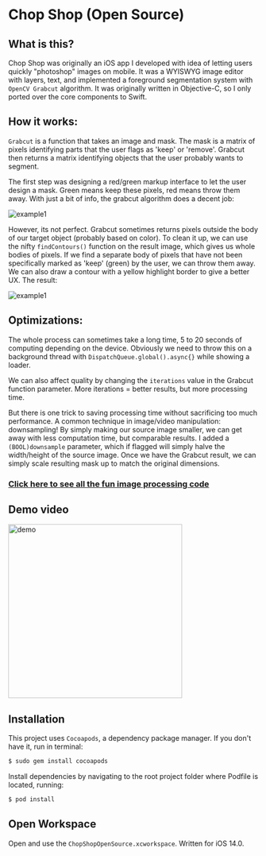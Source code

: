 # Chop Shop (Open Source)
## What is this?
Chop Shop was originally an iOS app I developed with idea of letting users quickly "photoshop" images on mobile. It was a WYISWYG image editor with layers, text, and implemented a foreground segmentation system with ```OpenCV Grabcut``` algorithm. It was originally written in Objective-C, so I only ported over the core components to Swift.

## How it works:
```Grabcut``` is a function that takes an image and mask. The mask is a matrix of pixels identifying parts that the user flags as 'keep' or 'remove'. Grabcut then returns a matrix identifying objects that the user probably wants to segment.

The first step was designing a red/green markup interface to let the user design a mask. Green means keep these pixels, red means throw them away. With just a bit of info, the grabcut algorithm does a decent job:

![example1](demo/1.png "example 1")

However, its not perfect. Grabcut sometimes returns pixels outside the body of our target object (probably based on color). To clean it up, we can use the nifty ```findContours()``` function on the result image, which gives us whole bodies of pixels. If we find a separate body of pixels that have not been specifically marked as 'keep' (green) by the user, we can throw them away. We can also draw a contour with a yellow highlight border to give a better UX. The result:

![example1](demo/2.png "example 2")

## Optimizations:
The whole process can sometimes take a long time, 5 to 20 seconds of computing depending on the device. Obviously we need to throw this on a background thread with ```DispatchQueue.global().async{}``` while showing a loader.

We can also affect quality by changing the ```iterations``` value in the Grabcut function parameter. More iterations = better results, but more processing time.

But there is one trick to saving processing time without sacrificing too much performance. A common technique in image/video manipulation: downsampling! By simply making our source image smaller, we can get away with less computation time, but comparable results. I added a ```(BOOL)downsample``` parameter, which if flagged will simply halve the width/height of the source image. Once we have the Grabcut result, we can simply scale resulting mask up to match the original dimensions.

### <a href="ChopShopOpenSource/OpenCVWrapper/OpenCVWrapper.mm">Click here to see all the fun image processing code</a>

## Demo video
<img src="demo/demo.gif" alt="demo" width="350"/>

## Installation

This project uses  ```Cocoapods```, a dependency package manager. If you don't have it, run in terminal:

```bash
$ sudo gem install cocoapods
```

Install dependencies by navigating to the root project folder where Podfile is located, running:
```bash
$ pod install
```

## Open Workspace
Open and use the ```ChopShopOpenSource.xcworkspace```. Written for iOS 14.0.
